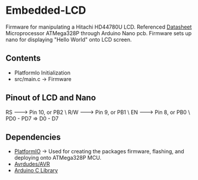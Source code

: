 # Embedded-LCD
Firmware for manipulating a Hitachi HD44780U LCD. Referenced [Datasheet](https://circuitdigest.com/sites/default/files/HD44780U.pdf) 
Microprocessor ATMega328P through Arduino Nano pcb. Firmware sets up nano for displaying "Hello World" onto LCD screen. 

## Contents
- PlatformIo Initialization
- src/main.c -> Firmware


## Pinout of LCD and Nano

RS ---> Pin 10, or PB2 \ R/W ---> Pin 9, or PB1 \ EN ---> Pin 8, or PB0 \ PD0 - PD7  => D0 - D7

## Dependencies 
- [PlatformIO](https://platformio.org/) -> Used for creating the packages firmware, flashing, and deploying onto ATMega328P MCU.
- [Avrdudes/AVR](https://github.com/avrdudes/avr-libc)
- [Arduino C Library](https://docs.arduino.cc/libraries/)
